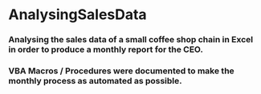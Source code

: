# AnalysingSalesData

### Analysing the sales data of a small coffee shop chain in Excel in order to produce a monthly report for the CEO. 

### VBA Macros / Procedures were documented to make the monthly process as automated as possible.
